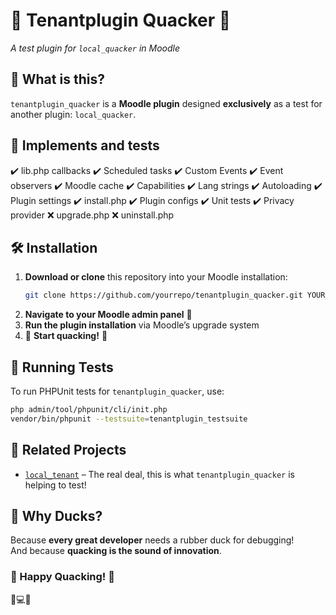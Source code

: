 # 🦆 Tenantplugin Quacker 🦆  
_A test plugin for `local_quacker` in Moodle_  


## 📌 What is this?  
`tenantplugin_quacker` is a **Moodle plugin** designed **exclusively** as a test for another plugin: `local_quacker`.  


## 🚀 Implements and tests
✔️ lib.php callbacks
✔️ Scheduled tasks
✔️ Custom Events
✔️ Event observers
✔️ Moodle cache
✔️ Capabilities
✔️ Lang strings
✔️ Autoloading
✔️ Plugin settings
✔️ install.php
✔️ Plugin configs
✔️ Unit tests
✔️ Privacy provider
❌ upgrade.php
❌ uninstall.php

## 🛠 Installation  
1. **Download or clone** this repository into your Moodle installation:  
   ```sh
   git clone https://github.com/yourrepo/tenantplugin_quacker.git YOUR_MOODLEDATA/tenantplugins/quacker
   ```
2. **Navigate to your Moodle admin panel** 🏫  
3. **Run the plugin installation** via Moodle’s upgrade system  
4. 🦆 **Start quacking!** 🦆  


## 🧪 Running Tests  
To run PHPUnit tests for `tenantplugin_quacker`, use:  

```sh
php admin/tool/phpunit/cli/init.php
vendor/bin/phpunit --testsuite=tenantplugin_testsuite
```

## 🔗 Related Projects  
- [`local_tenant`](https://github.com/linkisensei/local_tenant) – The real deal, this is what `tenantplugin_quacker` is helping to test!  


## 🦆 Why Ducks?  
Because **every great developer** needs a rubber duck for debugging!  
And because **quacking is the sound of innovation**.  



### 🦆 Happy Quacking! 🦆  
🚀💻🎯  

